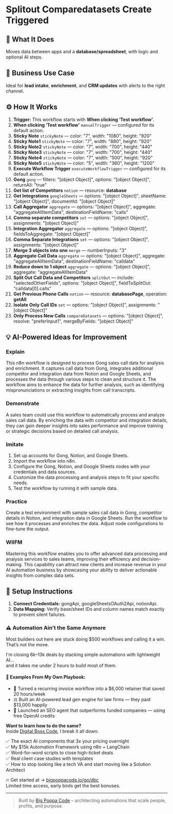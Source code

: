 # Splitout Comparedatasets Create Triggered
## 🚀 What It Does
Moves data between apps and a **database/spreadsheet**, with logic and optional AI steps.

## 💼 Business Use Case
Ideal for **lead intake**, **enrichment**, and **CRM updates** with alerts to the right channel.

## ⚙️ How It Works
1. **Trigger:** This workflow starts with **When clicking ‘Test workflow’**.
2. **When clicking ‘Test workflow’** `manualTrigger` — configured for its default action.
3. **Sticky Note** `stickyNote` — color: "7", width: "1080", height: "920"
4. **Sticky Note1** `stickyNote` — color: "7", width: "880", height: "920"
5. **Sticky Note2** `stickyNote` — color: "7", width: "700", height: "440"
6. **Sticky Note3** `stickyNote` — color: "7", width: "700", height: "440"
7. **Sticky Note4** `stickyNote` — color: "7", width: "500", height: "920"
8. **Sticky Note5** `stickyNote` — color: "5", width: "360", height: "1200"
9. **Execute Workflow Trigger** `executeWorkflowTrigger` — configured for its default action.
10. **Gong** `gong` — filters: "[object Object]", options: "[object Object]", returnAll: "true"
11. **Get list of Competitors** `notion` — resource: **database**
12. **Get Integrations** `googleSheets` — options: "[object Object]", sheetName: "[object Object]", documentId: "[object Object]"
13. **Call Aggregator** `aggregate` — options: "[object Object]", aggregate: "aggregateAllItemData", destinationFieldName: "calls"
14. **Comma separate competitors** `set` — options: "[object Object]", assignments: "[object Object]"
15. **Integration Aggregator** `aggregate` — options: "[object Object]", fieldsToAggregate: "[object Object]"
16. **Comma Separate Integrations** `set` — options: "[object Object]", assignments: "[object Object]"
17. **Merge 3 objects into one** `merge` — numberInputs: "3"
18. **Aggregate Call Data** `aggregate` — options: "[object Object]", aggregate: "aggregateAllItemData", destinationFieldName: "calldata"
19. **Reduce down to 1 object** `aggregate` — options: "[object Object]", aggregate: "aggregateAllItemData"
20. **Split Out Call Data and Competitors** `splitOut` — include: "selectedOtherFields", options: "[object Object]", fieldToSplitOut: "calldata[0].calls"
21. **Get Previous Phone Calls** `notion` — resource: **databasePage**, operation: **getAll**
22. **Isolate Only Call IDs** `set` — options: "[object Object]", assignments: "[object Object]"
23. **Only Process New Calls** `compareDatasets` — options: "[object Object]", resolve: "preferInput1", mergeByFields: "[object Object]"

## 💡 AI-Powered Ideas for Improvement
### Explain
This n8n workflow is designed to process Gong sales call data for analysis and enrichment. It captures call data from Gong, integrates additional competitor and integration data from Notion and Google Sheets, and processes the data through various steps to clean and structure it. The workflow aims to enhance the data for further analysis, such as identifying mispronunciations or extracting insights from call transcripts.

### Demonstrate
A sales team could use this workflow to automatically process and analyze sales call data. By enriching the data with competitor and integration details, they can gain deeper insights into sales performance and improve training or strategic decisions based on detailed call analysis.

### Imitate
1. Set up accounts for Gong, Notion, and Google Sheets.
2. Import the workflow into n8n.
3. Configure the Gong, Notion, and Google Sheets nodes with your credentials and data sources.
4. Customize the data processing and analysis steps to fit your specific needs.
5. Test the workflow by running it with sample data.

### Practice
Create a test environment with sample sales call data in Gong, competitor details in Notion, and integration data in Google Sheets. Run the workflow to see how it processes and enriches the data. Adjust node configurations to fine-tune the output.

### WIIFM
Mastering this workflow enables you to offer advanced data processing and analysis services to sales teams, improving their efficiency and decision-making. This capability can attract new clients and increase revenue in your AI automation business by showcasing your ability to deliver actionable insights from complex data sets.

## 🔧 Setup Instructions
1. **Connect Credentials:** gongApi, googleSheetsOAuth2Api, notionApi.
2. **Data Mapping:** Verify base/sheet IDs and column names match exactly to prevent silent failures.

### ⚠️ Automation Ain’t the Same Anymore

Most builders out here are stuck doing $500 workflows and calling it a win.  
That’s not the move.  

I'm closing $6k–$13k deals by stacking simple automations with lightweight AI...  
and it takes me under 2 hours to build most of them.

#### 🧠 Examples From My Own Playbook:
- 🔁 Turned a recurring invoice workflow into a $6,000 retainer that saved 20 hours/week  
- ⚖️ Built an AI-powered lead gen engine for law firms — they paid $13,000 happily  
- 🚀 Launched an SEO agent that outperforms funded companies — using free OpenAI credits  

**Want to learn how to do the same?**  
Inside [Digital Boss Code](https://bigpoppacode.io/go/dbc), I break it all down:

✅ The exact AI components that 3x your pricing overnight  
✅ My $15k Automation Framework using n8n + LangChain  
✅ Word-for-word scripts to close high-ticket deals  
✅ Real client case studies with templates  
✅ How to stop looking like a tech VA and start moving like a Solution Architect  

🔥 Get started at → [bigpoppacode.io/go/dbc](https://bigpoppacode.io/go/dbc)  
Limited time access, early birds get the best bonuses.

---
> Built by [Big Poppa Code](https://bigpoppacode.io) – architecting automations that scale people, profits, and purpose.
